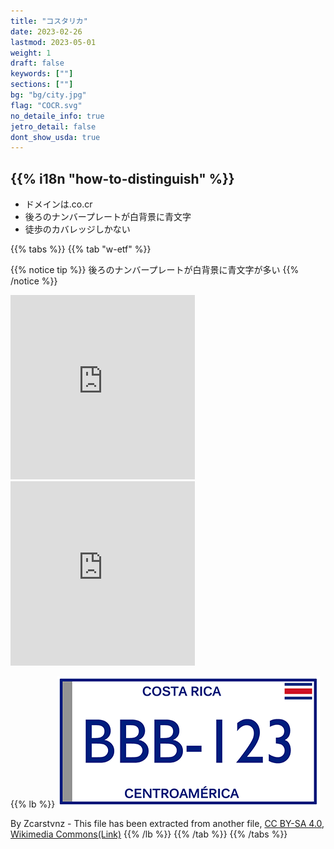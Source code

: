 ```yaml
---
title: "コスタリカ"
date: 2023-02-26
lastmod: 2023-05-01
weight: 1
draft: false
keywords: [""]
sections: [""]
bg: "bg/city.jpg"
flag: "COCR.svg"
no_detaile_info: true
jetro_detail: false
dont_show_usda: true
---
```


<div class="main-desciption country-description">
    <h2 class="section-title">{{% i18n "how-to-distinguish" %}}</h2>
    <ul class="rule-list">
        <li>ドメインは<span class="quiz">.co.cr</span></li>
        <li>後ろのナンバープレートが<span class="quiz">白</span>背景に<span class="quiz">青</span>文字</li>
        <li><span class="quiz">徒歩</span>のカバレッジしかない</li>
    </ul>
</div>

{{% tabs  %}}
{{% tab "w-etf" %}}

{{% notice tip %}}
後ろのナンバープレートが白背景に青文字が多い
{{% /notice %}}
<div class="googlemap-if">
<iframe src="https://www.google.com/maps/embed?pb=!4v1683473242501!6m8!1m7!1s-l14hEozEW4XbgR1iRjiJg!2m2!1d9.93861012011926!2d-84.05332299756108!3f222.66308981840044!4f-8.527545045709047!5f3.322991764740751" width="295" height="295" style="border:0;" allowfullscreen="" loading="lazy" referrerpolicy="no-referrer-when-downgrade"></iframe>
<iframe src="https://www.google.com/maps/embed?pb=!4v1683473418926!6m8!1m7!1sC1vUIUhR1yfi_xpRB6GaaA!2m2!1d9.936497147946236!2d-84.05415914176896!3f231.74213196001486!4f-17.543890324728594!5f3.0934274439057368" width="295" height="295" style="border:0;" allowfullscreen="" loading="lazy" referrerpolicy="no-referrer-when-downgrade"></iframe>
</div>


{{% lb %}}
![](2023-05-08-00-31-54.png)

By Zcarstvnz - This file has been extracted from another file, <a href="https://creativecommons.org/licenses/by-sa/4.0/deed.ja">CC BY-SA 4.0</a>, <a href="https://commons.wikimedia.org/w/index.php?curid=92156353">Wikimedia Commons(Link)</a>
{{% /lb %}}
{{% /tab %}}
{{% /tabs  %}}